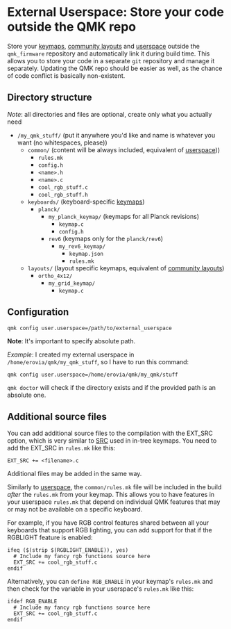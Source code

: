 # External Userspace: Store your code outside the QMK repo

Store your [keymaps](keymap.md),  [community layouts](feature_layouts.md) and [userspace](feature_userspace.md) outside the `qmk_firmware` repository and automatically link it during build time.
This allows you to store your code in a separate `git` repository and manage it separately.
Updating the QMK repo should be easier as well, as the chance of code conflict is basically non-existent.

## Directory structure
*Note*: all directories and files are optional, create only what you actually need

* `/my_qmk_stuff/` (put it anywhere you'd like and name is whatever you want (no whitespaces, please))
  * `common/` (content will be always included, equivalent of [userspace](feature_userspace.md)))
    * `rules.mk`
    * `config.h`
    * `<name>.h`
    * `<name>.c`
    * `cool_rgb_stuff.c`
    * `cool_rgb_stuff.h`
  * `keyboards/` (keyboard-specific [keymaps](keymap.md))
    * `planck/`
      * `my_planck_keymap/` (keymaps for all Planck revisions)
        * `keymap.c`
        * `config.h`
      * `rev6` (keymaps only for the `planck/rev6`)
        * `my_rev6_keymap/`
          * `keymap.json`
          * `rules.mk` 
  * `layouts/` (layout specific keymaps, equivalent of [community layouts](feature_layouts.md))
    * `ortho_4x12/`
      * `my_grid_keymap/`
        * `keymap.c`

## Configuration

    qmk config user.userspace=/path/to/external_userspace

**Note**: It's important to specify absolute path.

*Example*: I created my external userspace in `/home/erovia/qmk/my_qmk_stuff`, so I have to run this command:

    qmk config user.userspace=/home/erovia/qmk/my_qmk/stuff

`qmk doctor` will check if the directory exists and if the provided path is an absolute one.

## Additional source files

You can add additional source files to the compilation with the EXT_SRC option, which is very similar to [SRC](config_options?id=build-options) used in in-tree keymaps.
You need to add the EXT_SRC in `rules.mk` like this:

    EXT_SRC += <filename>.c

Additional files may be added in the same way.

Similarly to [userspace](feature_userspace.md), the `common/rules.mk` file will be included in the build _after_ the `rules.mk` from your keymap. This allows you to have features in your userspace `rules.mk` that depend on individual QMK features that may or may not be available on a specific keyboard. 

For example, if you have RGB control features shared between all your keyboards that support RGB lighting, you can add support for that if the RGBLIGHT feature is enabled:
```make
ifeq ($(strip $(RGBLIGHT_ENABLE)), yes)
  # Include my fancy rgb functions source here
  EXT_SRC += cool_rgb_stuff.c
endif
```

Alternatively, you can `define RGB_ENABLE` in your keymap's `rules.mk` and then check for the variable in your userspace's `rules.mk` like this:
```make
ifdef RGB_ENABLE
  # Include my fancy rgb functions source here
  EXT_SRC += cool_rgb_stuff.c
endif
```
